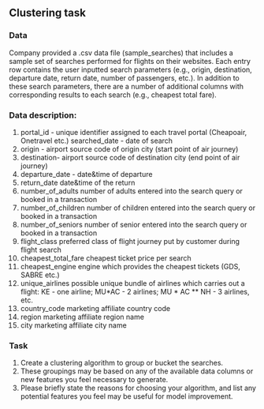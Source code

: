 ## Clustering task

### Data

Company provided a .csv data file (sample_searches) that includes a sample set of searches performed for flights on their websites.
Each entry row contains the user inputted search parameters (e.g., origin, destination, departure date, return date, number of passengers, etc.).
In addition to these search parameters, there are a number of additional columns with corresponding results to each search (e.g., cheapest total fare).

### Data description:

1. portal_id - unique identifier assigned to each travel portal (Cheapoair, Onetravel etc.)
searched_date - date of search
2. origin - airport source code of origin city (start point of air journey)
3. destination- airport source code of destination city (end point of air journey)
4. departure_date - date&time of departure
5. return_date date&time of the return
6. number_of_adults number of adults entered into the search query or booked in a transaction
7. number_of_children number of children entered into the search query or booked in a transaction
8. number_of_seniors number of senior entered into the search query or booked in a transaction
9. flight_class preferred class of flight journey put by customer during flight search
10. cheapest_total_fare cheapest ticket price per search
11. cheapest_engine engine which provides the cheapest tickets (GDS, SABRE etc.)
12. unique_airlines possible unique bundle of airlines which carries out a flight:
KE - one airline;
MU*AC - 2 airlines;
MU * AC ** NH - 3 airlines, etc.
13. country_code marketing affiliate country code
14. region marketing affiliate region name
15. city marketing affiliate city name

### Task 

1. Create a clustering algorithm to group or bucket the searches.
2. These groupings may be based on any of the available data columns or new features you feel necessary to generate.
3. Please briefly state the reasons for choosing your algorithm, and list any potential features you feel may be useful for model improvement.
 
